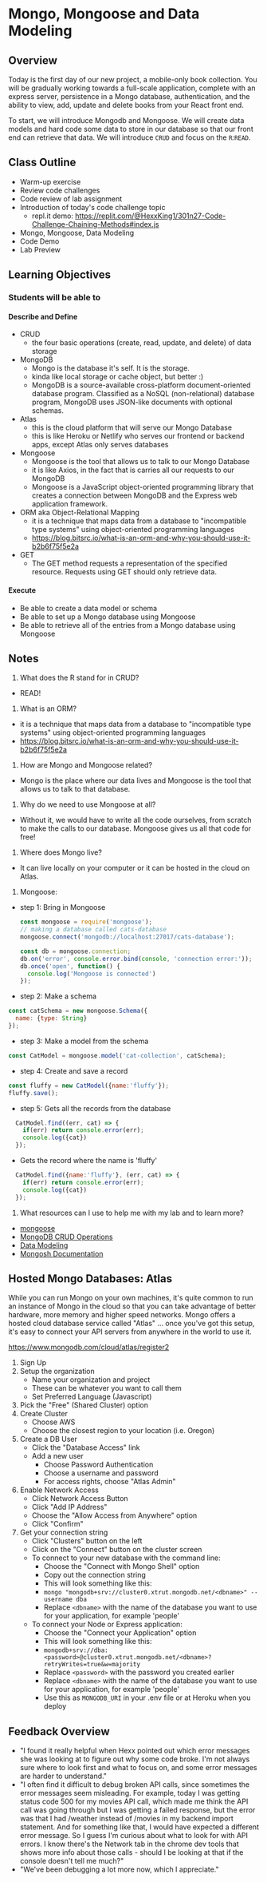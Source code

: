 # Mongo, Mongoose and Data Modeling

## Overview

Today is the first day of our new project, a mobile-only book collection. You will be gradually working towards a full-scale application, complete with an express server, persistence in a Mongo database, authentication, and the ability to view, add, update and delete books from your React front end.

To start, we will introduce Mongodb and Mongoose. We will create data models and hard code some data to store in our database so that our front end can retrieve that data. We will introduce `CRUD` and focus on the `R`:`READ`.

## Class Outline

- Warm-up exercise
- Review code challenges
- Code review of lab assignment
- Introduction of today's code challenge topic
  - repl.it demo: <https://replit.com/@HexxKing1/301n27-Code-Challenge-Chaining-Methods#index.js>
- Mongo, Mongoose, Data Modeling
- Code Demo
- Lab Preview

## Learning Objectives

### Students will be able to

#### Describe and Define

- CRUD
  - the four basic operations (create, read, update, and delete) of data storage
- MongoDB
  - Mongo is the database it's self. It is the storage.
  - kinda like local storage or cache object, but better :)
  - MongoDB is a source-available cross-platform document-oriented database program. Classified as a NoSQL (non-relational) database program, MongoDB uses JSON-like documents with optional schemas.
- Atlas
  - this is the cloud platform that will serve our Mongo Database
  - this is like Heroku or Netlify who serves our frontend or backend apps, except Atlas only serves databases
- Mongoose
  - Mongoose is the tool that allows us to talk to our Mongo Database
  - it is like Axios, in the fact that is carries all our requests to our MongoDB
  - Mongoose is a JavaScript object-oriented programming library that creates a connection between MongoDB and the Express web application framework.
- ORM aka Object-Relational Mapping
  - it is a technique that maps data from a database to "incompatible type systems" using object-oriented programming languages
  - <https://blog.bitsrc.io/what-is-an-orm-and-why-you-should-use-it-b2b6f75f5e2a>
- GET
  - The GET method requests a representation of the specified resource. Requests using GET should only retrieve data.

#### Execute

- Be able to create a data model or schema
- Be able to set up a Mongo database using Mongoose
- Be able to retrieve all of the entries from a Mongo database using Mongoose

## Notes

1. What does the R stand for in CRUD?
- READ!

1. What is an ORM?
  - it is a technique that maps data from a database to "incompatible type systems" using object-oriented programming languages
  - <https://blog.bitsrc.io/what-is-an-orm-and-why-you-should-use-it-b2b6f75f5e2a>

1. How are Mongo and Mongoose related?
  - Mongo is the place where our data lives and Mongoose is the tool that allows us to talk to that database.

1. Why do we need to use Mongoose at all?
  - Without it, we would have to write all the code ourselves, from scratch to make the calls to our database. Mongoose gives us all that code for free!

1. Where does Mongo live?
  - It can live locally on your computer or it can be hosted in the cloud on Atlas.

1. Mongoose:

- step 1: Bring in Mongoose

  ```javaScript
  const mongoose = require('mongoose');
  // making a database called cats-database
  mongoose.connect('mongodb://localhost:27017/cats-database');

  const db = mongoose.connection;
  db.on('error', console.error.bind(console, 'connection error:'));
  db.once('open', function() {
    console.log('Mongoose is connected')
  });
  ```

- step 2: Make a schema

```javaScript
const catSchema = new mongoose.Schema({
  name: {type: String}
});

```

- step 3: Make a model from the schema

```javaScript
const CatModel = mongoose.model('cat-collection', catSchema);
```

- step 4: Create and save a record

```javaScript
const fluffy = new CatModel({name:'fluffy'});
fluffy.save();
```

- step 5: Gets all the records from the database

```javaScript
  CatModel.find((err, cat) => {
    if(err) return console.error(err);
    console.log({cat})
  });
```

- Gets the record where the name is 'fluffy'

```javaScript
  CatModel.find({name:'fluffy'}, (err, cat) => {
    if(err) return console.error(err);
    console.log({cat})
  });
```

1. What resources can I use to help me with my lab and to learn more?
- [mongoose](https://mongoosejs.com/docs/)
- [MongoDB CRUD Operations](https://www.mongodb.com/docs/manual/crud/#mongodb-crud-operations)
- [Data Modeling](https://www.mongodb.com/docs/manual/core/data-modeling-introduction/)
- [Mongosh Documentation](https://www.mongodb.com/docs/mongodb-shell/)


## Hosted Mongo Databases: Atlas
While you can run Mongo on your own machines, it's quite common to run an instance of Mongo in the cloud so that you can take advantage of better hardware, more memory and higher speed networks. Mongo offers a hosted cloud database service called "Atlas" ... once you've got this setup, it's easy to connect your API servers from anywhere in the world to use it.

<https://www.mongodb.com/cloud/atlas/register2>

1. Sign Up
1. Setup the organization
   - Name your organization and project
   - These can be whatever you want to call them
   - Set Preferred Language (Javascript)
1. Pick the "Free" (Shared Cluster) option
1. Create Cluster
   - Choose AWS
   - Choose the closest region to your location (i.e. Oregon)
1. Create a DB User
   - Click the "Database Access" link
   - Add a new user
     - Choose Password Authentication
     - Choose a username and password
     - For access rights, choose "Atlas Admin"
1. Enable Network Access
   - Click Network Access Button
   - Click "Add IP Address"
   - Choose the "Allow Access from Anywhere" option
   - Click "Confirm"
1. Get your connection string
   - Click "Clusters" button on the left
   - Click on the "Connect" button on the cluster screen
   - To connect to your new database with the command line:
     - Choose the "Connect with Mongo Shell" option
     - Copy out the connection string
     - This will look something like this:
     - `mongo "mongodb+srv://cluster0.xtrut.mongodb.net/<dbname>" --username dba`
     - Replace `<dbname>` with the name of the database you want to use for your application, for example 'people'
   - To connect your Node or Express application:
     - Choose the "Connect your Application" option
     - This will look something like this:
     - `mongodb+srv://dba:<password>@cluster0.xtrut.mongodb.net/<dbname>?retryWrites=true&w=majority`
     - Replace `<password>` with the password you created earlier
     - Replace `<dbname>` with the name of the database you want to use for your application, for example 'people'
     - Use this as  `MONGODB_URI` in your .env file or at Heroku when you deploy


## Feedback Overview
- "I found it really helpful when Hexx pointed out which error messages she was looking at to figure out why some code broke. I'm not always sure where to look first and what to focus on, and some error messages are harder to understand."
- "I often find it difficult to debug broken API calls, since sometimes the error messages seem misleading. For example, today I was getting status code 500 for my movies API call, which made me think the API call was going through but I was getting a failed response, but the error was that I had /weather instead of /movies in my backend import statement.  And for something like that, I would have expected a different error message.  So I guess I'm curious about what to look for with API errors.  I know there's the Network tab in the chrome dev tools that shows more info about those calls - should I be looking at that if the console doesn't tell me much?"
- "We've been debugging a lot more now, which I appreciate."
